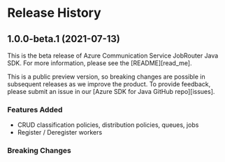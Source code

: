 # Release History

## 1.0.0-beta.1 (2021-07-13)
This is the beta release of Azure Communication Service JobRouter Java SDK. For more information, please see the [README][read_me].

This is a public preview version, so breaking changes are possible in subsequent releases as we improve the product. To provide feedback, please submit an issue in our [Azure SDK for Java GitHub repo][issues].

### Features Added
- CRUD classification policies, distribution policies, queues, jobs
- Register / Deregister workers

### Breaking Changes

<!-- LINKS -->
<!-- [read_me]: https://github.com/Azure/azure-sdk-for-java/blob/main/sdk/communication/azure-communication-jobrouter/README.md -->
<!-- [issues]: https://github.com/Azure/azure-sdk-for-java/issues -->
